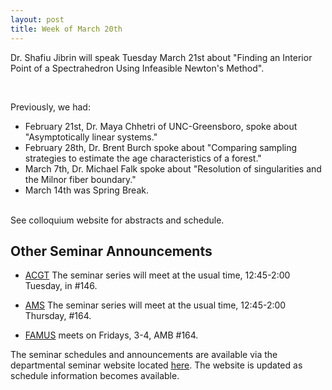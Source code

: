 ```yaml
---
layout: post
title: Week of March 20th
---
```

Dr. Shafiu Jibrin will speak Tuesday March 21st about "Finding an Interior Point of a Spectrahedron Using Infeasible Newton's Method".

<br>

Previously, we had:<br>
- February 21st, Dr. Maya Chhetri of UNC-Greensboro, spoke about "Asymptotically linear systems."
- February 28th,	Dr. Brent Burch	spoke about "Comparing sampling strategies to estimate the age characteristics of a forest."
- March 7th,	Dr. Michael Falk spoke about "Resolution of singularities and the Milnor fiber boundary."
- March 14th was Spring Break.
<br>
See colloquium website for abstracts and schedule.

## Other Seminar Announcements ##

- [ACGT](acgtSpring2017) The seminar series will meet at the usual time, 12:45-2:00 Tuesday,
   in #146.

- [AMS](amsSpring2017) The seminar series will meet at the usual time, 12:45-2:00 Thursday,
   #164.

- [FAMUS](famusSpring2017) meets on Fridays, 3-4, AMB #164.

The seminar schedules and announcements are available via the departmental seminar
website located [here](http://naumathstat.github.io/seminars).
The website is updated as  schedule information becomes available.

